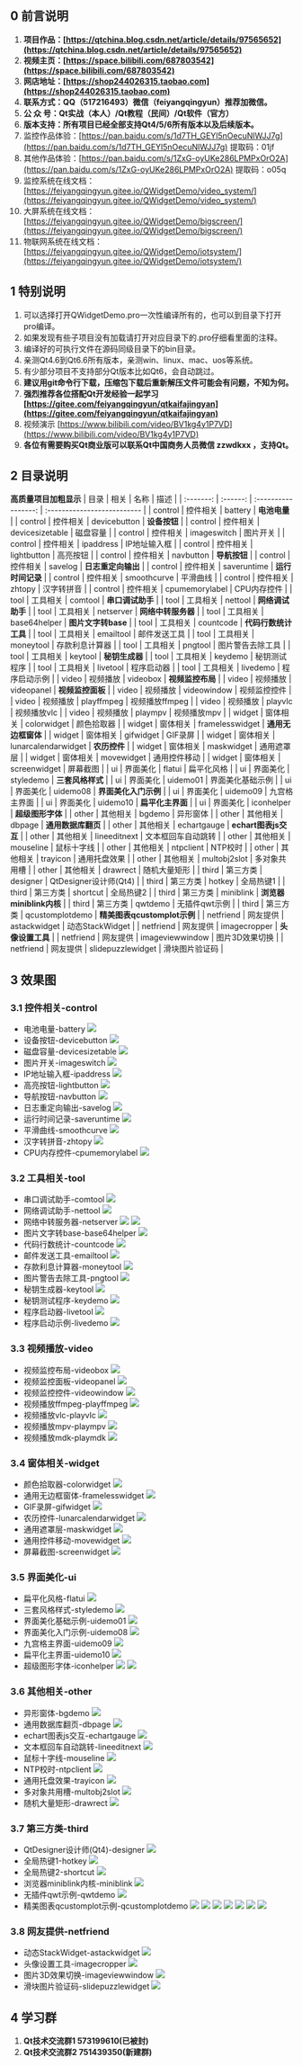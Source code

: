 
## 0 前言说明
1. **项目作品：[https://qtchina.blog.csdn.net/article/details/97565652](https://qtchina.blog.csdn.net/article/details/97565652)**
2. **视频主页：[https://space.bilibili.com/687803542](https://space.bilibili.com/687803542)**
3. **网店地址：[https://shop244026315.taobao.com](https://shop244026315.taobao.com)**
4. **联系方式：QQ（517216493）微信（feiyangqingyun）推荐加微信。**
5. **公 众 号：Qt实战（本人）/Qt教程（民间）/Qt软件（官方）**
6. **版本支持：所有项目已经全部支持Qt4/5/6所有版本以及后续版本。**
7. 监控作品体验：[https://pan.baidu.com/s/1d7TH_GEYl5nOecuNlWJJ7g](https://pan.baidu.com/s/1d7TH_GEYl5nOecuNlWJJ7g) 提取码：01jf
8. 其他作品体验：[https://pan.baidu.com/s/1ZxG-oyUKe286LPMPxOrO2A](https://pan.baidu.com/s/1ZxG-oyUKe286LPMPxOrO2A) 提取码：o05q
9. 监控系统在线文档：[https://feiyangqingyun.gitee.io/QWidgetDemo/video_system/](https://feiyangqingyun.gitee.io/QWidgetDemo/video_system/)
10. 大屏系统在线文档：[https://feiyangqingyun.gitee.io/QWidgetDemo/bigscreen/](https://feiyangqingyun.gitee.io/QWidgetDemo/bigscreen/)
11. 物联网系统在线文档：[https://feiyangqingyun.gitee.io/QWidgetDemo/iotsystem/](https://feiyangqingyun.gitee.io/QWidgetDemo/iotsystem/)

## 1 特别说明
1. 可以选择打开QWidgetDemo.pro一次性编译所有的，也可以到目录下打开pro编译。
2. 如果发现有些子项目没有加载请打开对应目录下的.pro仔细看里面的注释。
3. 编译好的可执行文件在源码同级目录下的bin目录。
4. 亲测Qt4.6到Qt6.6所有版本，亲测win、linux、mac、uos等系统。
5. 有少部分项目不支持部分Qt版本比如Qt6，会自动跳过。
6. **建议用git命令行下载，压缩包下载后重新解压文件可能会有问题，不知为何。**
8. **强烈推荐各位搭配Qt开发经验一起学习 [https://gitee.com/feiyangqingyun/qtkaifajingyan](https://gitee.com/feiyangqingyun/qtkaifajingyan)**
9. 视频演示 [https://www.bilibili.com/video/BV1kg4y1P7VD](https://www.bilibili.com/video/BV1kg4y1P7VD)
10. **各位有需要购买Qt商业版可以联系Qt中国商务人员微信 zzwdkxx ，支持Qt。**

## 2 目录说明
**高质量项目加粗显示**
|   目录    |   相关   |        名称         | 描述                        |
| :-------: | :------: | :-----------------: | :-------------------------- |
|  control  | 控件相关 |       battery       | **电池电量**                |
|  control  | 控件相关 |    devicebutton     | **设备按钮**                |
|  control  | 控件相关 |   devicesizetable   | 磁盘容量                    |
|  control  | 控件相关 |     imageswitch     | 图片开关                    |
|  control  | 控件相关 |      ipaddress      | IP地址输入框                |
|  control  | 控件相关 |     lightbutton     | 高亮按钮                    |
|  control  | 控件相关 |      navbutton      | **导航按钮**                |
|  control  | 控件相关 |       savelog       | **日志重定向输出**          |
|  control  | 控件相关 |     saveruntime     | **运行时间记录**            |
|  control  | 控件相关 |     smoothcurve     | 平滑曲线                    |
|  control  | 控件相关 |       zhtopy        | 汉字转拼音                  |
|  control  | 控件相关 |   cpumemorylabel    | CPU内存控件                 |
|   tool    | 工具相关 |       comtool       | **串口调试助手**            |
|   tool    | 工具相关 |       nettool       | **网络调试助手**            |
|   tool    | 工具相关 |      netserver      | **网络中转服务器**          |
|   tool    | 工具相关 |    base64helper     | **图片文字转base**          |
|   tool    | 工具相关 |      countcode      | **代码行数统计工具**        |
|   tool    | 工具相关 |      emailtool      | 邮件发送工具                |
|   tool    | 工具相关 |      moneytool      | 存款利息计算器              |
|   tool    | 工具相关 |       pngtool       | 图片警告去除工具            |
|   tool    | 工具相关 |       keytool       | **秘钥生成器**              |
|   tool    | 工具相关 |       keydemo       | 秘钥测试程序                |
|   tool    | 工具相关 |      livetool       | 程序启动器                  |
|   tool    | 工具相关 |      livedemo       | 程序启动示例                |
|   video   | 视频播放 |      videobox       | **视频监控布局**            |
|   video   | 视频播放 |     videopanel      | **视频监控面板**            |
|   video   | 视频播放 |     videowindow     | 视频监控控件                |
|   video   | 视频播放 |     playffmpeg      | 视频播放ffmpeg              |
|   video   | 视频播放 |       playvlc       | 视频播放vlc                 |
|   video   | 视频播放 |       plaympv       | 视频播放mpv                 |
|  widget   | 窗体相关 |     colorwidget     | 颜色拾取器                  |
|  widget   | 窗体相关 |   framelesswidget   | **通用无边框窗体**          |
|  widget   | 窗体相关 |      gifwidget      | GIF录屏                     |
|  widget   | 窗体相关 | lunarcalendarwidget | **农历控件**                |
|  widget   | 窗体相关 |     maskwidget      | 通用遮罩层                  |
|  widget   | 窗体相关 |     movewidget      | 通用控件移动                |
|  widget   | 窗体相关 |    screenwidget     | 屏幕截图                    |
|    ui     | 界面美化 |       flatui        | 扁平化风格                  |
|    ui     | 界面美化 |      styledemo      | **三套风格样式**            |
|    ui     | 界面美化 |      uidemo01       | 界面美化基础示例            |
|    ui     | 界面美化 |      uidemo08       | **界面美化入门示例**        |
|    ui     | 界面美化 |      uidemo09       | 九宫格主界面                |
|    ui     | 界面美化 |      uidemo10       | **扁平化主界面**            |
|    ui     | 界面美化 |     iconhelper      | **超级图形字体**            |
|   other   | 其他相关 |       bgdemo        | 异形窗体                    |
|   other   | 其他相关 |       dbpage        | **通用数据库翻页**          |
|   other   | 其他相关 |     echartgauge     | **echart图表js交互**        |
|   other   | 其他相关 |    lineeditnext     | 文本框回车自动跳转          |
|   other   | 其他相关 |      mouseline      | 鼠标十字线                  |
|   other   | 其他相关 |      ntpclient      | NTP校时                     |
|   other   | 其他相关 |      trayicon       | 通用托盘效果                |
|   other   | 其他相关 |    multobj2slot     | 多对象共用槽                |
|   other   | 其他相关 |      drawrect       | 随机大量矩形                |
|   third   | 第三方类 |      designer       | QtDesigner设计师(Qt4)       |
|   third   | 第三方类 |       hotkey        | 全局热键1                   |
|   third   | 第三方类 |      shortcut       | 全局热键2                   |
|   third   | 第三方类 |      miniblink      | **浏览器miniblink内核**     |
|   third   | 第三方类 |       qwtdemo       | 无插件qwt示例               |
|   third   | 第三方类 |   qcustomplotdemo   | **精美图表qcustomplot示例** |
| netfriend | 网友提供 |    astackwidget     | 动态StackWidget             |
| netfriend | 网友提供 |    imagecropper     | **头像设置工具**            |
| netfriend | 网友提供 |   imageviewwindow   | 图片3D效果切换              |
| netfriend | 网友提供 |  slidepuzzlewidget  | 滑块图片验证码              |

## 3 效果图
### 3.1 控件相关-control
- 电池电量-battery
![](control/0snap/battery.jpg)
- 设备按钮-devicebutton
![](control/0snap/devicebutton.jpg)
- 磁盘容量-devicesizetable
![](control/0snap/devicesizetable.jpg)
- 图片开关-imageswitch
![](control/0snap/imageswitch.jpg)
- IP地址输入框-ipaddress
![](control/0snap/ipaddress.jpg)
- 高亮按钮-lightbutton
![](control/0snap/lightbutton.jpg)
- 导航按钮-navbutton
![](control/0snap/navbutton.jpg)
- 日志重定向输出-savelog
![](control/0snap/savelog.jpg)
- 运行时间记录-saveruntime
![](control/0snap/saveruntime.jpg)
- 平滑曲线-smoothcurve
![](control/0snap/smoothcurve.jpg)
- 汉字转拼音-zhtopy
![](control/0snap/zhtopy.jpg)
- CPU内存控件-cpumemorylabel
![](control/0snap/cpumemorylabel.jpg)

### 3.2 工具相关-tool
- 串口调试助手-comtool
![](tool/0snap/comtool.jpg)
- 网络调试助手-nettool
![](tool/0snap/nettool.jpg)
- 网络中转服务器-netserver
![](tool/0snap/netserver.jpg)
![](tool/0snap/netserver2.jpg)
- 图片文字转base-base64helper
![](tool/0snap/base64helper.jpg)
- 代码行数统计-countcode
![](tool/0snap/countcode.jpg)
- 邮件发送工具-emailtool
![](tool/0snap/emailtool.jpg)
- 存款利息计算器-moneytool
![](tool/0snap/moneytool.jpg)
- 图片警告去除工具-pngtool
![](tool/0snap/pngtool.jpg)
- 秘钥生成器-keytool
![](tool/0snap/keytool.jpg)
- 秘钥测试程序-keydemo
![](tool/0snap/keydemo.jpg)
- 程序启动器-livetool
![](tool/0snap/livetool.jpg)
- 程序启动示例-livedemo
![](tool/0snap/livedemo.jpg)

### 3.3 视频播放-video
- 视频监控布局-videobox
![](video/0snap/videobox.jpg)
- 视频监控面板-videopanel
![](video/0snap/videopanel.jpg)
- 视频监控控件-videowindow
![](video/0snap/videowindow.jpg)
- 视频播放ffmpeg-playffmpeg
![](video/0snap/playffmpeg.jpg)
- 视频播放vlc-playvlc
![](video/0snap/playvlc.jpg)
- 视频播放mpv-plaympv
![](video/0snap/plaympv.jpg)
- 视频播放mdk-playmdk
![](video/0snap/playmdk.jpg)

### 3.4 窗体相关-widget
- 颜色拾取器-colorwidget
![](widget/0snap/colorwidget.jpg)
- 通用无边框窗体-framelesswidget
![](widget/0snap/framelesswidget.jpg)
- GIF录屏-gifwidget
![](widget/0snap/gifwidget.jpg)
- 农历控件-lunarcalendarwidget
![](widget/0snap/lunarcalendarwidget.jpg)
- 通用遮罩层-maskwidget
![](widget/0snap/maskwidget.jpg)
- 通用控件移动-movewidget
![](widget/0snap/movewidget.jpg)
- 屏幕截图-screenwidget
![](widget/0snap/screenwidget.jpg)

### 3.5 界面美化-ui
- 扁平化风格-flatui
![](ui/0snap/flatui.jpg)
- 三套风格样式-styledemo
![](ui/0snap/styledemo.jpg)
- 界面美化基础示例-uidemo01
![](ui/0snap/uidemo01.jpg)
- 界面美化入门示例-uidemo08
![](ui/0snap/uidemo08.jpg)
- 九宫格主界面-uidemo09
![](ui/0snap/uidemo09.jpg)
- 扁平化主界面-uidemo10
![](ui/0snap/uidemo10.jpg)
- 超级图形字体-iconhelper
![](ui/0snap/iconhelper1.jpg)
![](ui/0snap/iconhelper2.jpg)

### 3.6 其他相关-other
- 异形窗体-bgdemo
![](other/0snap/bgdemo.jpg)
- 通用数据库翻页-dbpage
![](other/0snap/dbpage.jpg)
- echart图表js交互-echartgauge
![](other/0snap/echartgauge.jpg)
- 文本框回车自动跳转-lineeditnext
![](other/0snap/lineeditnext.jpg)
- 鼠标十字线-mouseline
![](other/0snap/mouseline.jpg)
- NTP校时-ntpclient
![](other/0snap/ntpclient.jpg)
- 通用托盘效果-trayicon
![](other/0snap/trayicon.jpg)
- 多对象共用槽-multobj2slot
![](other/0snap/multobj2slot.jpg)
- 随机大量矩形-drawrect
![](other/0snap/drawrect.jpg)

### 3.7 第三方类-third
- QtDesigner设计师(Qt4)-designer
![](third/0snap/designer.jpg)
- 全局热键1-hotkey
![](third/0snap/hotkey.jpg)
- 全局热键2-shortcut
![](third/0snap/shortcut.jpg)
- 浏览器miniblink内核-miniblink
![](third/0snap/miniblink.jpg)
- 无插件qwt示例-qwtdemo
![](third/0snap/qwtdemo.jpg)
- 精美图表qcustomplot示例-qcustomplotdemo
![](third/0snap/qcustomplotdemo1.jpg)
![](third/0snap/qcustomplotdemo2.jpg)
![](third/0snap/qcustomplotdemo3.jpg)
![](third/0snap/qcustomplotdemo4.jpg)
![](third/0snap/qcustomplotdemo5.jpg)
![](third/0snap/qcustomplotdemo6.jpg)
![](third/0snap/qcustomplotdemo7.jpg)

### 3.8 网友提供-netfriend
- 动态StackWidget-astackwidget
![](netfriend/0snap/astackwidget.jpg)
- 头像设置工具-imagecropper
![](netfriend/0snap/imagecropper.jpg)
- 图片3D效果切换-imageviewwindow
![](netfriend/0snap/imageviewwindow.jpg)
- 滑块图片验证码-slidepuzzlewidget
![](netfriend/0snap/sliderpuzzlewidget.jpg)

## 4 学习群
1. **Qt技术交流群1 573199610(已被封)**
2. **Qt技术交流群2 751439350(新建群)**
